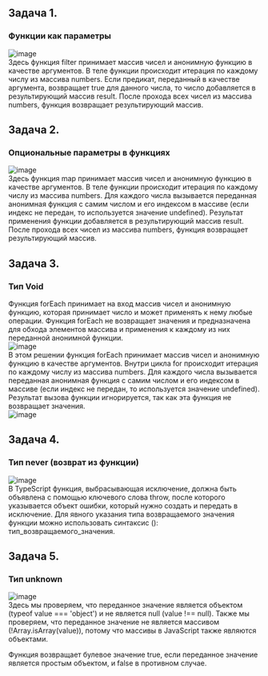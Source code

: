 ## Задача 1.   
### Функции как параметры  
![image](https://user-images.githubusercontent.com/113675674/230720951-72b67c07-0698-4b8d-bc07-859f2a6a5d69.png)  
Здесь функция filter принимает массив чисел и анонимную функцию в качестве аргументов. В теле функции происходит итерация по каждому числу из массива numbers. Если предикат, переданный в качестве аргумента, возвращает true для данного числа, то число добавляется в результирующий массив result. После прохода всех чисел из массива numbers, функция возвращает результирующий массив.  

## Задача 2.   
### Опциональные параметры в функциях  
![image](https://user-images.githubusercontent.com/113675674/230722170-7493c3c1-8b85-47d7-ba28-31832b88f36f.png)  
Здесь функция map принимает массив чисел и анонимную функцию в качестве аргументов. В теле функции происходит итерация по каждому числу из массива numbers. Для каждого числа вызывается переданная анонимная функция с самим числом и его индексом в массиве (если индекс не передан, то используется значение undefined). Результат применения функции добавляется в результирующий массив result. После прохода всех чисел из массива numbers, функция возвращает результирующий массив.  

## Задача 3.   
### Тип Void  
Функция forEach принимает на вход массив чисел и анонимную функцию, которая принимает число и может применять к нему любые операции. Функция forEach не возвращает значения и предназначена для обхода элементов массива и применения к каждому из них переданной анонимной функции.  
![image](https://user-images.githubusercontent.com/113675674/230722322-fc104138-626e-4901-b2f6-22e625bc8cff.png)  
В этом решении функция forEach принимает массив чисел и анонимную функцию в качестве аргументов. Внутри цикла for происходит итерация по каждому числу из массива numbers. Для каждого числа вызывается переданная анонимная функция с самим числом и его индексом в массиве (если индекс не передан, то используется значение undefined). Результат вызова функции игнорируется, так как эта функция не возвращает значения.  
![image](https://user-images.githubusercontent.com/113675674/230726560-eba3f9f9-4adf-4fab-b86e-a18318d7bcb1.png)   

## Задача 4.   
### Тип never (возврат из функции)   
![image](https://user-images.githubusercontent.com/113675674/230727160-8817e8c9-c9d7-47f1-954c-35d1f3b9cf69.png)  
В TypeScript функция, выбрасывающая исключение, должна быть объявлена с помощью ключевого слова throw, после которого указывается объект ошибки, который нужно создать и передать в исключение. Для явного указания типа возвращаемого значения функции можно использовать синтаксис (): тип_возвращаемого_значения.  

## Задача 5.   
### Тип unknown  
![image](https://user-images.githubusercontent.com/113675674/230727553-5d3633cf-b597-4870-8965-b8dc9f0530dd.png)  
Здесь мы проверяем, что переданное значение является объектом (typeof value === 'object') и не является null (value !== null). Также мы проверяем, что переданное значение не является массивом (!Array.isArray(value)), потому что массивы в JavaScript также являются объектами.  

Функция возвращает булевое значение true, если переданное значение является простым объектом, и false в противном случае.  


